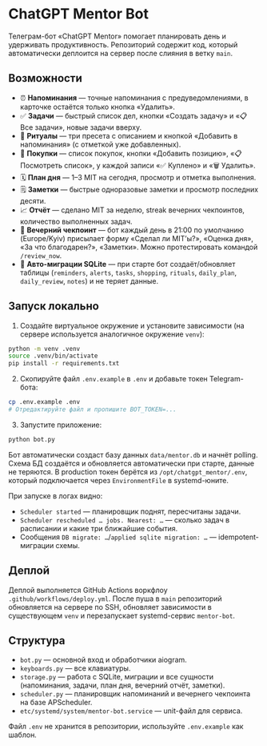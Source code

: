 # ChatGPT Mentor Bot

Телеграм-бот «ChatGPT Mentor» помогает планировать день и удерживать продуктивность. Репозиторий содержит код, который автоматически деплоится на сервер после слияния в ветку `main`.

## Возможности

- ⏰ **Напоминания** — точные напоминания с предуведомлениями, в карточке остаётся только кнопка «Удалить».
- ✅ **Задачи** — быстрый список дел, кнопки «Создать задачу» и «📋 Все задачи», новые задачи вверху.
- 🧘 **Ритуалы** — три пресета с описанием и кнопкой «Добавить в напоминания» (с отметкой уже добавленных).
- 🛒 **Покупки** — список покупок, кнопки «Добавить позицию», «📋 Посмотреть список», у каждой записи «✅ Куплено» и «🗑 Удалить».
- 🗓 **План дня** — 1–3 MIT на сегодня, просмотр и отметка выполнения.
- 🗒 **Заметки** — быстрые одноразовые заметки и просмотр последних десяти.
- 📈 **Отчёт** — сделано MIT за неделю, streak вечерних чекпоинтов, количество выполненных задач.
- 🌆 **Вечерний чекпоинт** — бот каждый день в 21:00 по умолчанию (Europe/Kyiv) присылает форму «Сделал ли MIT’ы?», «Оценка дня», «За что благодарен?», «Заметки». Можно протестировать командой `/review_now`.
- 🧠 **Авто-миграции SQLite** — при старте бот создаёт/обновляет таблицы (`reminders`, `alerts`, `tasks`, `shopping`, `rituals`, `daily_plan`, `daily_review`, `notes`) и не теряет данные.

## Запуск локально

1. Создайте виртуальное окружение и установите зависимости (на сервере используется аналогичное окружение `venv`):

```bash
python -m venv .venv
source .venv/bin/activate
pip install -r requirements.txt
```

2. Скопируйте файл `.env.example` в `.env` и добавьте токен Telegram-бота:

```bash
cp .env.example .env
# Отредактируйте файл и пропишите BOT_TOKEN=...
```

3. Запустите приложение:

```bash
python bot.py
```

Бот автоматически создаст базу данных `data/mentor.db` и начнёт polling. Схема БД создаётся и обновляется автоматически при старте, данные не теряются. В production токен берётся из `/opt/chatgpt_mentor/.env`, который подключается через `EnvironmentFile` в systemd-юните.

При запуске в логах видно:

- `Scheduler started` — планировщик поднят, пересчитаны задачи.
- `Scheduler rescheduled … jobs. Nearest: …` — сколько задач в расписании и какие три ближайшие события.
- Сообщения `DB migrate: …`/`applied sqlite migration: …` — idempotent-миграции схемы.

## Деплой

Деплой выполняется GitHub Actions воркфлоу `.github/workflows/deploy.yml`. После пуша в `main` репозиторий обновляется на сервере по SSH, обновляет зависимости в существующем `venv` и перезапускает systemd-сервис `mentor-bot`.

## Структура

- `bot.py` — основной вход и обработчики aiogram.
- `keyboards.py` — все клавиатуры.
- `storage.py` — работа с SQLite, миграции и все сущности (напоминания, задачи, план дня, вечерний отчёт, заметки).
- `scheduler.py` — планировщик напоминаний и вечернего чекпоинта на базе APScheduler.
- `etc/systemd/system/mentor-bot.service` — unit-файл для сервиса.

Файл `.env` не хранится в репозитории, используйте `.env.example` как шаблон.
